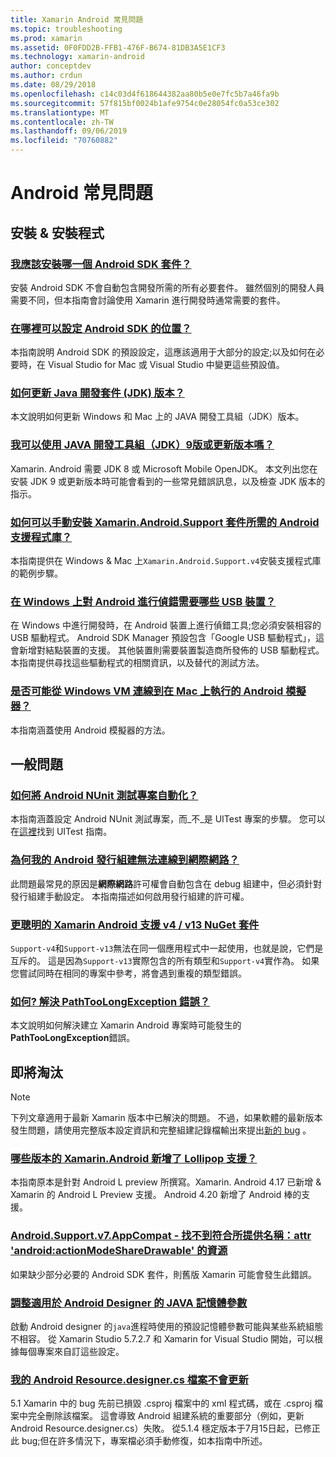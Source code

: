 ```yaml
---
title: Xamarin Android 常見問題
ms.topic: troubleshooting
ms.prod: xamarin
ms.assetid: 0F0FDD2B-FFB1-476F-B674-81DB3A5E1CF3
ms.technology: xamarin-android
author: conceptdev
ms.author: crdun
ms.date: 08/29/2018
ms.openlocfilehash: c14c03d4f618644382aa80b5e0e7fc5b7a46fa9b
ms.sourcegitcommit: 57f815bf0024b1afe9754c0e28054fc0a53ce302
ms.translationtype: MT
ms.contentlocale: zh-TW
ms.lasthandoff: 09/06/2019
ms.locfileid: "70760882"
---
```

# <a name="android-frequently-asked-questions"></a>Android 常見問題

## <a name="installation--setup"></a>安裝 & 安裝程式

### <a name="which-android-sdk-packages-should-i-installinstall-android-sdk-packagesmd"></a>[我應該安裝哪一個 Android SDK 套件？](install-android-sdk-packages.md)

安裝 Android SDK 不會自動包含開發所需的所有必要套件。 雖然個別的開發人員需要不同，但本指南會討論使用 Xamarin 進行開發時通常需要的套件。

### <a name="where-can-i-set-my-android-sdk-locationsandroid-sdk-locationmd"></a>[在哪裡可以設定 Android SDK 的位置？](android-sdk-location.md)

本指南說明 Android SDK 的預設設定，這應該適用于大部分的設定;以及如何在必要時，在 Visual Studio for Mac 或 Visual Studio 中變更這些預設值。

### <a name="how-do-i-update-the-java-development-kit-jdk-versionupdate-jdkmd"></a>[如何更新 Java 開發套件 (JDK) 版本？](update-jdk.md)

本文說明如何更新 Windows 和 Mac 上的 JAVA 開發工具組（JDK）版本。

### <a name="can-i-use-java-development-kit-jdk-version-9-or-laterjdk9-errorsmd"></a>[我可以使用 JAVA 開發工具組（JDK）9版或更新版本嗎？](jdk9-errors.md)

Xamarin. Android 需要 JDK 8 或 Microsoft Mobile OpenJDK。 本文列出您在安裝 JDK 9 或更新版本時可能會看到的一些常見錯誤訊息，以及檢查 JDK 版本的指示。

### <a name="how-can-i-manually-install-the-android-support-libraries-required-by-the-xamarinandroidsupport-packagesinstall-android-support-librarymd"></a>[如何可以手動安裝 Xamarin.Android.Support 套件所需的 Android 支援程式庫？](install-android-support-library.md)

本指南提供在 Windows & Mac 上`Xamarin.Android.Support.v4`安裝支援程式庫的範例步驟。

### <a name="what-usb-drivers-do-i-need-to-debug-android-on-windowsandroid-drivers-debug-windowsmd"></a>[在 Windows 上對 Android 進行偵錯需要哪些 USB 裝置？](android-drivers-debug-windows.md)

在 Windows 中進行開發時，在 Android 裝置上進行偵錯工具;您必須安裝相容的 USB 驅動程式。 Android SDK Manager 預設包含「Google USB 驅動程式」，這會新增對結點裝置的支援。
其他裝置則需要裝置製造商所發佈的 USB 驅動程式。 本指南提供尋找這些驅動程式的相關資訊，以及替代的測試方法。

### <a name="is-it-possible-to-connect-to-android-emulators-running-on-a-mac-from-a-windows-vmconnect-android-emulator-mac-windowsmd"></a>[是否可能從 Windows VM 連線到在 Mac 上執行的 Android 模擬器？](connect-android-emulator-mac-windows.md)

本指南涵蓋使用 Android 模擬器的方法。

## <a name="general-questions"></a>一般問題

### <a name="how-do-i-automate-an-android-nunit-test-projectautomate-android-nunit-testmd"></a>[如何將 Android NUnit 測試專案自動化？](automate-android-nunit-test.md)

本指南涵蓋設定 Android NUnit 測試專案，而_不_是 UITest 專案的步驟。 您可以在[這裡](https://docs.microsoft.com/appcenter/test-cloud/preparing-for-upload/uitest)找到 UITest 指南。

### <a name="why-cant-my-android-release-build-connect-to-the-internetandroid-internetmd"></a>[為何我的 Android 發行組建無法連線到網際網路？](android-internet.md)

此問題最常見的原因是**網際網路**許可權會自動包含在 debug 組建中，但必須針對發行組建手動設定。 本指南描述如何啟用發行組建的許可權。

### <a name="smarter-xamarin-android-support-v4--v13-nuget-packagesandroid-support-v4v13-librariesmd"></a>[更聰明的 Xamarin Android 支援 v4 / v13 NuGet 套件](android-support-v4v13-libraries.md)

`Support-v4`和`Support-v13`無法在同一個應用程式中一起使用，也就是說，它們是互斥的。 這是因為`Support-v13`實際包含的所有類型和`Support-v4`實作為。 如果您嘗試同時在相同的專案中參考，將會遇到重複的類型錯誤。

### <a name="how-do-i-resolve-a-pathtoolongexception-errorpath-too-long-exceptionmd"></a>[如何? 解決 PathTooLongException 錯誤？](path-too-long-exception.md)

本文說明如何解決建立 Xamarin Android 專案時可能發生的**PathTooLongException**錯誤。

## <a name="deprecated"></a>即將淘汰

> [!NOTE]
> 下列文章適用于最新 Xamarin 版本中已解決的問題。 不過，如果軟體的最新版本發生問題，請使用完整版本設定資訊和完整組建記錄檔輸出來提出[新的 bug](~/cross-platform/troubleshooting/questions/howto-file-bug.md) 。

### <a name="what-version-of-xamarinandroid-added-lollipop-supportxa-lollipopmd"></a>[哪些版本的 Xamarin.Android 新增了 Lollipop 支援？](xa-lollipop.md)

本指南原本是針對 Android L preview 所撰寫。Xamarin. Android 4.17 已新增 & Xamarin 的 Android L Preview 支援。 Android 4.20 新增了 Android 棒的支援。

### <a name="androidsupportv7appcompat---no-resource-found-that-matches-the-given-name-attr-androidactionmodesharedrawablemissing-action-mode-share-drawablemd"></a>[Android.Support.v7.AppCompat - 找不到符合所提供名稱：attr 'android:actionModeShareDrawable' 的資源](missing-action-mode-share-drawable.md)

如果缺少部分必要的 Android SDK 套件，則舊版 Xamarin 可能會發生此錯誤。

### <a name="adjusting-java-memory-parameters-for-the-android-designerandroid-designer-java-memorymd"></a>[調整適用於 Android Designer 的 JAVA 記憶體參數](android-designer-java-memory.md)

啟動 Android designer 的`java`進程時使用的預設記憶體參數可能與某些系統組態不相容。 從 Xamarin Studio 5.7.2.7 和 Xamarin for Visual Studio 開始，可以根據每個專案來自訂這些設定。

### <a name="my-android-resourcedesignercs-file-will-not-updateresource-designer-wont-updatemd"></a>[我的 Android Resource.designer.cs 檔案不會更新](resource-designer-wont-update.md)

5\.1 Xamarin 中的 bug 先前已損毀 .csproj 檔案中的 xml 程式碼，或在 .csproj 檔案中完全刪除該檔案。 這會導致 Android 組建系統的重要部分（例如，更新 Android Resource.designer.cs）失敗。 從5.1.4 穩定版本于7月15日起，已修正此 bug;但在許多情況下，專案檔必須手動修復，如本指南中所述。
